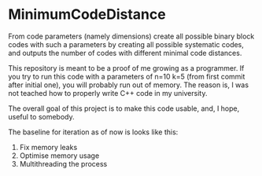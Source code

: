 # MinimumCodeDistance
From code parameters (namely dimensions) create all possible binary block codes with such a parameters by creating all possible systematic codes, and outputs the number of codes with different minimal code distances.

This repository is meant to be a proof of me growing as a programmer. If you try to run this code with a parameters of n=10 k=5 (from first commit after initial one), you will probably run out of memory. The reason is, I was not teached how to properly write C++ code in my university.

The overall goal of this project is to make this code usable, and, I hope, useful to somebody.

The baseline for iteration as of now is looks like this:

1) Fix memory leaks
2) Optimise memory usage
3) Multithreading the process